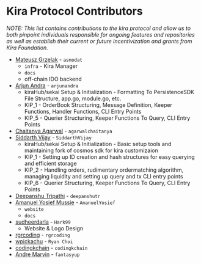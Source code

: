 
 # Kira Protocol Contributors

_NOTE: This list contains contributions to the kira protocol and allow us to both pinpoint individuals responsible for ongoing features and repositories as well as establish their current or future incentivization and grants from Kira Foundation._



* [Mateusz Grzelak](https://github.com/asmodat) - `asmodat`
  * `infra` - Kira Manager
  * `docs`
  * off-chain IDO backend
* [Arjun Andra](https://github.com/arjunandra) - `arjunandra`
  * kiraHub/sekai Setup & Initialization - Formatting To PersistenceSDK File Structure, app.go, module.go, etc. 
  * KIP_1 - OrderBook Structuring, Message Definition, Keeper Functions, Handler Functions, CLI Entry Points
  * KIP_5 - Querier Structuring, Keeper Functions To Query, CLI Entry Points
* [Chaitanya Agarwal](https://github.com/agarwalchaitanya) - `agarwalchaitanya`
* [Siddarth Vijay](https://github.com/SiddarthVijay) - `SiddarthVijay`
  * kiraHub/sekai Setup & Initialization - Basic setup tools and maintaining fork of cosmos sdk for kira customizaion 
  * KIP_1 - Setting up ID creation and hash structures for easy querying and efficient storage
  * KIP_2 - Handling orders, rudimentary ordermatching algorithm, managing liquidity and setting up query and tx CLI entry points
  * KIP_6 - Querier Structuring, Keeper Functions To Query, CLI Entry Points
* [Deepanshu Tripathi](https://github.com/deepanshutr) - `deepanshutr`
* [Amanuel Yosief Mussie](https://github.com/AmanuelYosief) - `AmanuelYosief`
  * `website`
  * `docs`
* [sudheerdarla](https://github.com/sudheerdarla) - `Hark99`
  * Website & Logo Design
* [rgrcoding](https://github.com/rgrcoding) - `rgrcoding`
* [wpickachu](https://github.com/wpickachu) - `Ryan Choi`
* [codingkchain](https://github.com/codingkchain) - `codingkchain`
* [Andre Marvin](https://github.com/fantasyup) - `fantasyup`

